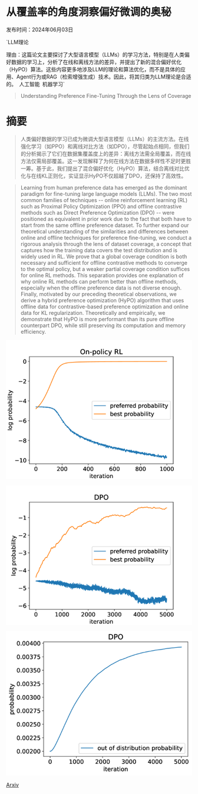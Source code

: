 # 从覆盖率的角度洞察偏好微调的奥秘

发布时间：2024年06月03日

`LLM理论

理由：这篇论文主要探讨了大型语言模型（LLMs）的学习方法，特别是在人类偏好数据的学习上，分析了在线和离线方法的差异，并提出了新的混合偏好优化（HyPO）算法。这些内容更多地涉及LLM的理论和算法优化，而不是具体的应用、Agent行为或RAG（检索增强生成）技术。因此，将其归类为LLM理论是合适的。` `人工智能` `机器学习`

> Understanding Preference Fine-Tuning Through the Lens of Coverage

# 摘要

> 人类偏好数据的学习已成为微调大型语言模型（LLMs）的主流方法。在线强化学习（如PPO）和离线对比方法（如DPO），尽管起始点相同，但我们的分析揭示了它们在数据集覆盖度上的差异：离线方法需全局覆盖，而在线方法仅需局部覆盖。这一发现解释了为何在线方法在数据多样性不足时更胜一筹。基于此，我们提出了混合偏好优化（HyPO）算法，结合离线对比优化与在线KL正则化，实证显示HyPO不仅超越了DPO，还保持了高效性。

> Learning from human preference data has emerged as the dominant paradigm for fine-tuning large language models (LLMs). The two most common families of techniques -- online reinforcement learning (RL) such as Proximal Policy Optimization (PPO) and offline contrastive methods such as Direct Preference Optimization (DPO) -- were positioned as equivalent in prior work due to the fact that both have to start from the same offline preference dataset. To further expand our theoretical understanding of the similarities and differences between online and offline techniques for preference fine-tuning, we conduct a rigorous analysis through the lens of dataset coverage, a concept that captures how the training data covers the test distribution and is widely used in RL. We prove that a global coverage condition is both necessary and sufficient for offline contrastive methods to converge to the optimal policy, but a weaker partial coverage condition suffices for online RL methods. This separation provides one explanation of why online RL methods can perform better than offline methods, especially when the offline preference data is not diverse enough. Finally, motivated by our preceding theoretical observations, we derive a hybrid preference optimization (HyPO) algorithm that uses offline data for contrastive-based preference optimization and online data for KL regularization. Theoretically and empirically, we demonstrate that HyPO is more performant than its pure offline counterpart DPO, while still preserving its computation and memory efficiency.

![从覆盖率的角度洞察偏好微调的奥秘](../../../paper_images/2406.01462/x1.png)

![从覆盖率的角度洞察偏好微调的奥秘](../../../paper_images/2406.01462/x2.png)

![从覆盖率的角度洞察偏好微调的奥秘](../../../paper_images/2406.01462/x3.png)

[Arxiv](https://arxiv.org/abs/2406.01462)